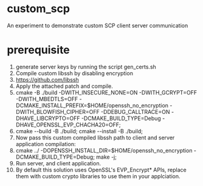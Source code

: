 # custom_scp
An experiment to demonstrate custom SCP client server communication

# prerequisite
1. generate server keys by running the script gen_certs.sh
2. Compile custom libssh by disabling encryption
3. https://github.com/libssh
4. Apply the attached patch and compile.
5. cmake -B ./build -DWITH_INSECURE_NONE=ON -DWITH_GCRYPT=OFF -DWITH_MBEDTLS=OFF -DCMAKE_INSTALL_PREFIX=$HOME/openssh_no_encryption -DWITH_BLOWFISH_CIPHER=OFF  -DDEBUG_CALLTRACE=ON -DHAVE_LIBCRYPTO=OFF -DCMAKE_BUILD_TYPE=Debug -DHAVE_OPENSSL_EVP_CHACHA20=OFF;
6. cmake --build -B ./build; cmake --install -B ./build;
7. Now pass this custom compiled libssh path to client and server application compilation:
8. cmake ../ -DOPENSSH_INSTALL_DIR=$HOME/openssh_no_encryption -DCMAKE_BUILD_TYPE=Debug; make -j;
9. Run server, and client application.
10. By default this solution uses OpenSSL's EVP_Encrypt* APIs, replace them with custom crypto libraries to use them in your applciation.
